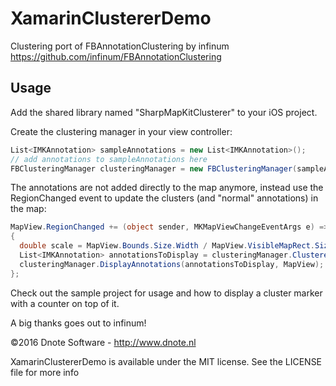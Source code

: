 # XamarinClustererDemo
Clustering port of FBAnnotationClustering by infinum https://github.com/infinum/FBAnnotationClustering

## Usage
Add the shared library named "SharpMapKitClusterer" to your iOS project.

Create the clustering manager in your view controller: 

```csharp
List<IMKAnnotation> sampleAnnotations = new List<IMKAnnotation>();
// add annotations to sampleAnnotations here
FBClusteringManager clusteringManager = new FBClusteringManager(sampleAnnotations);
```

The annotations are not added directly to the map anymore, instead use the RegionChanged event to update the clusters (and "normal" annotations) in the map:

```csharp
MapView.RegionChanged += (object sender, MKMapViewChangeEventArgs e) =>
{
  double scale = MapView.Bounds.Size.Width / MapView.VisibleMapRect.Size.Width;
  List<IMKAnnotation> annotationsToDisplay = clusteringManager.ClusteredAnnotationsWithinMapRect(MapView.VisibleMapRect, scale);
  clusteringManager.DisplayAnnotations(annotationsToDisplay, MapView);
};
```

Check out the sample project for usage and how to display a cluster marker with a counter on top of it.

A big thanks goes out to infinum!

&copy;2016 Dnote Software - http://www.dnote.nl

XamarinClustererDemo is available under the MIT license. See the LICENSE file for more info
